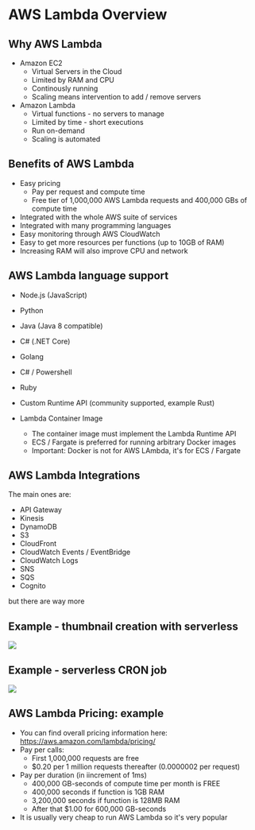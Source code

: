 # AWS Lambda Overview

## Why AWS Lambda

- Amazon EC2
    - Virtual Servers in the Cloud
    - Limited by RAM and CPU
    - Continously running
    - Scaling means intervention to add / remove servers
- Amazon Lambda
    - Virtual functions - no servers to manage
    - Limited by time - short executions
    - Run on-demand
    - Scaling is automated

## Benefits of AWS Lambda

- Easy pricing
    - Pay per request and compute time
    - Free tier of 1,000,000 AWS Lambda requests and 400,000 GBs of compute time
- Integrated with the whole AWS suite of services
- Integrated with many programming languages
- Easy monitoring through AWS CloudWatch
- Easy to get more resources per functions (up to 10GB of RAM)
- Increasing RAM will also improve CPU and network

## AWS Lambda language support

- Node.js (JavaScript)
- Python
- Java (Java 8 compatible)
- C# (.NET Core)
- Golang
- C# / Powershell
- Ruby
- Custom Runtime API (community supported, example Rust)

- Lambda Container Image
    - The container image must implement the Lambda Runtime API
    - ECS / Fargate is preferred for running arbitrary Docker images
    - Important: Docker is not for AWS LAmbda, it's for ECS / Fargate

## AWS Lambda Integrations

The main ones are:
- API Gateway
- Kinesis
- DynamoDB
- S3
- CloudFront
- CloudWatch Events / EventBridge
- CloudWatch Logs
- SNS
- SQS
- Cognito

but there are way more

## Example - thumbnail creation with serverless

![](2022-05-12-06-42-47.png)

## Example - serverless CRON job

![](2022-05-12-06-43-19.png)

## AWS Lambda Pricing: example

- You can find overall pricing information here: https://aws.amazon.com/lambda/pricing/
- Pay per calls:
    - First 1,000,000 requests are free
    - $0.20 per 1 million requests thereafter (0.0000002 per request)
- Pay per duration (in iincrement of 1ms)
    - 400,000 GB-seconds of compute time per month is FREE
    - 400,000 seconds if function is 1GB RAM
    - 3,200,000 seconds if function is 128MB RAM
    - After that $1.00 for 600,000 GB-seconds
- It is usually very cheap to run AWS Lambda so it's very popular

